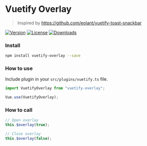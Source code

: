 # Vuetify Overlay

> Inspired by https://github.com/eolant/vuetify-toast-snackbar

<p>
<a href="https://www.npmjs.com/package/vuetify-overlay"><img src="https://img.shields.io/npm/v/vuetify-overlay.svg?sanitize=true" alt="Version"></a>
<a href="https://www.npmjs.com/package/vuetify-overlay"><img src="https://img.shields.io/npm/l/vuetify-overlay.svg?sanitize=true" alt="License"></a>
<a href="https://npmcharts.com/compare/vuetify-overlay?minimal=true"><img src="https://img.shields.io/npm/dm/vuetify-overlay.svg?sanitize=true" alt="Downloads"></a>
</p>

### Install

```bash
npm install vuetify-overlay --save
```

### How to use

Include plugin in your `src/plugins/vuetify.ts` file.

```javascript
import VuetifyOverlay from "vuetify-overlay";

Vue.use(VuetifyOverlay);
```

### How to call

```javascript
// Open overlay
this.$overlay(true);

// Close overlay
this.$overlay(false);
```
